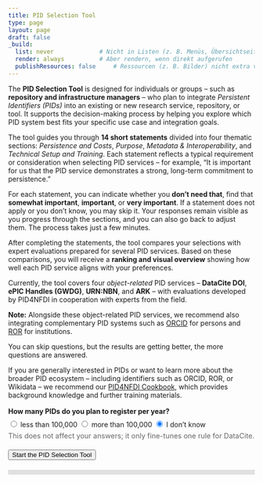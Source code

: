 ```yaml
---
title: PID Selection Tool
type: page
layout: page
draft: false
_build:
  list: never             # Nicht in Listen (z. B. Menüs, Übersichtseiten)
  render: always          # Aber rendern, wenn direkt aufgerufen
  publishResources: false     # Ressourcen (z. B. Bilder) nicht extra verlinken
---
```


<!-- Load the tool's styles and scripts -->
<div id="pidtool-container">
  <script src="/pidtool/script.js"></script>
  <link rel="stylesheet" href="/pidtool/style.css">
</div>

<!-- Initial intro and entity selection page -->
<div id="section-intro">
  <div id="pidtool-intro">

<p>
The <strong>PID Selection Tool</strong> is designed for individuals or groups – such as <strong>repository and infrastructure managers</strong> – who plan to integrate <em>Persistent Identifiers (PIDs)</em> into an existing or new research service, repository, or tool. It supports the decision-making process by helping you explore which PID system best fits your specific use case and integration goals.
</p>

<p>
The tool guides you through <strong>14 short statements</strong> divided into four thematic sections: <em>Persistence and Costs</em>, <em>Purpose</em>, <em>Metadata &amp; Interoperability</em>, and <em>Technical Setup and Training</em>. Each statement reflects a typical requirement or consideration when selecting PID services – for example, “It is important for us that the PID service demonstrates a strong, long-term commitment to persistence.” 
</p>

<p>
For each statement, you can indicate whether you <strong>don’t need that</strong>, find that <strong>somewhat important</strong>, <strong>important</strong>, or <strong>very important</strong>. If a statement does not apply or you don’t know, you may skip it. Your responses remain visible as you progress through the sections, and you can also go back to adjust them. The process takes just a few minutes.
</p>

<p>
After completing the statements, the tool compares your selections with expert evaluations prepared for several PID services. Based on these comparisons, you will receive a <strong>ranking and visual overview</strong> showing how well each PID service aligns with your preferences.
</p>

<p>
Currently, the tool covers four <em>object-related</em> PID services – <strong>DataCite DOI</strong>, <strong>ePIC Handles (GWDG)</strong>, <strong>URN:NBN</strong>, and <strong>ARK</strong> – with evaluations developed by PID4NFDI in cooperation with experts from the field.
</p>

<div class="result-info">
  <p><strong>Note:</strong> Alongside these object-related PID services, we recommend also integrating complementary PID systems such as
  <a href="https://orcid.org" target="_blank" rel="noopener">ORCID</a> for persons and
  <a href="https://ror.org" target="_blank" rel="noopener">ROR</a> for institutions.</p>

  <p>You can skip questions, but the results are getting better, the more questions are answered.</p>

  <p>If you are generally interested in PIDs or want to learn more about the broader PID ecosystem – including identifiers such as ORCID, ROR, or Wikidata – we recommend our
  <a href="https://pid4nfdi-training.readthedocs.io/en/latest/" target="_blank" rel="noopener">PID4NFDI Cookbook</a>, which provides background knowledge and further training materials.</p>
</div>


  </div>

<!-- PID volume pre-question (no scoring; just a switch used later in JS) -->
<div id="pid-volume-block" class="question" style="margin: 1rem 0 1.25rem 0;">
  <label><strong>How many PIDs do you plan to register per year?</strong></label>
  <div class="likert" style="margin-top: .5rem;">
    <label>
      <input type="radio" name="pid-volume" value="lt100k">
      less than 100,000
    </label>
    <label>
      <input type="radio" name="pid-volume" value="gt100k">
      more than 100,000
    </label>
    <label>
      <input type="radio" name="pid-volume" value="unknown" checked>
      I don’t know
    </label>
  </div>
  <p style="font-size:.9rem;color:#666;margin:.4rem 0 0;">
    This does not affect your answers; it only fine-tunes one rule for DataCite.
  </p>
</div>

  
<!-- taken out for the moment - might come in later again
  <div id="entity-selection">
    <h2>I want a PID for:</h2>
    <label><input type="checkbox" value="research data"> Research data (datasets)</label><br>
    <label><input type="checkbox" value="text"> Texts (articles, books, reports, etc.)</label><br>
    <label><input type="checkbox" value="ontology"> Ontologies, vocabularies, standards</label><br>
    <label><input type="checkbox" value="granular"> Granular dataset parts (e.g., annotations)</label><br>
    <label><input type="checkbox" value="physical"> Physical objects (artefacts, samples)</label><br>
    <label><input type="checkbox" value="instruments"> Instruments or hardware</label><br>
    <label><input type="checkbox" value="software"> Software</label><br><br>
  </div>
-->
  <button onclick="startTool()">Start the PID Selection Tool</button>
</div>

<!-- Progress bar -->
<div class="progress-container" style="background-color: #e0e0e0; height: 10px; width: 100%; margin: 20px 0;">
  <div id="progress-bar" style="height: 10px; background-color: #4caf50; width: 0%;"></div>
</div>

<!-- Main question container -->
<div id="question-container" style="display:none;"></div>

<!-- Results display -->
<div id="section-results" style="display:none;">
  <h2>Results</h2>
  <div id="results"></div>
</div>
